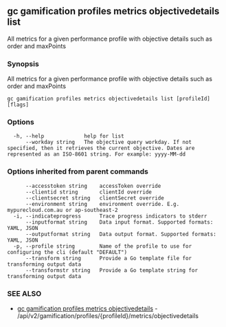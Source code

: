 ## gc gamification profiles metrics objectivedetails list

All metrics for a given performance profile with objective details such as order and maxPoints

### Synopsis

All metrics for a given performance profile with objective details such as order and maxPoints

```
gc gamification profiles metrics objectivedetails list [profileId] [flags]
```

### Options

```
  -h, --help             help for list
      --workday string   The objective query workday. If not specified, then it retrieves the current objective. Dates are represented as an ISO-8601 string. For example: yyyy-MM-dd
```

### Options inherited from parent commands

```
      --accesstoken string    accessToken override
      --clientid string       clientId override
      --clientsecret string   clientSecret override
      --environment string    environment override. E.g. mypurecloud.com.au or ap-southeast-2
  -i, --indicateprogress      Trace progress indicators to stderr
      --inputformat string    Data input format. Supported formats: YAML, JSON
      --outputformat string   Data output format. Supported formats: YAML, JSON
  -p, --profile string        Name of the profile to use for configuring the cli (default "DEFAULT")
      --transform string      Provide a Go template file for transforming output data
      --transformstr string   Provide a Go template string for transforming output data
```

### SEE ALSO

* [gc gamification profiles metrics objectivedetails](gc_gamification_profiles_metrics_objectivedetails.html)	 - /api/v2/gamification/profiles/{profileId}/metrics/objectivedetails


